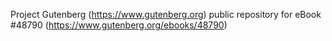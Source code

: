 Project Gutenberg (https://www.gutenberg.org) public repository for eBook #48790 (https://www.gutenberg.org/ebooks/48790)
